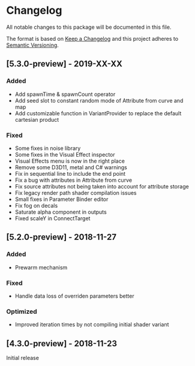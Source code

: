 # Changelog
All notable changes to this package will be documented in this file.

The format is based on [Keep a Changelog](http://keepachangelog.com/en/1.0.0/)
and this project adheres to [Semantic Versioning](http://semver.org/spec/v2.0.0.html).

## [5.3.0-preview] - 2019-XX-XX
### Added
- Add spawnTime & spawnCount operator
- Add seed slot to constant random mode of Attribute from curve and map
- Add customizable function in VariantProvider to replace the default cartesian product

### Fixed
- Some fixes in noise library
- Some fixes in the Visual Effect inspector
- Visual Effects menu is now in the right place
- Remove some D3D11, metal and C# warnings
- Fix in sequential line to include the end point
- Fix a bug with attributes in Attribute from curve
- Fix source attributes not being taken into account for attribute storage
- Fix legacy render path shader compilation issues
- Small fixes in Parameter Binder editor
- Fix fog on decals
- Saturate alpha component in outputs
- Fixed scaleY in ConnectTarget

## [5.2.0-preview] - 2018-11-27
### Added
- Prewarm mechanism

### Fixed
- Handle data loss of overriden parameters better

### Optimized
- Improved iteration times by not compiling initial shader variant

## [4.3.0-preview] - 2018-11-23

Initial release
